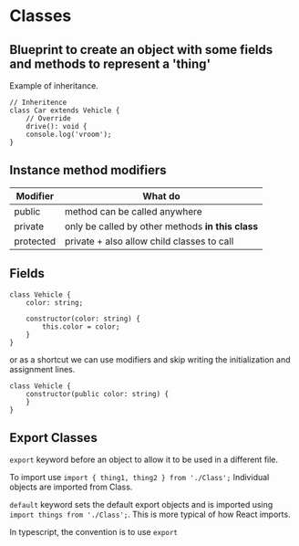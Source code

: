 # Classes
## Blueprint to create an object with some fields and methods to represent a 'thing'
Example of inheritance.

```
// Inheritence
class Car extends Vehicle {
	// Override
	drive(): void {
	console.log('vroom');
}
```

## Instance method modifiers
| Modifier | What do |
| -------- | ------- |
| public   | method can be called anywhere |
| private  | only be called by other methods **in this class** |
| protected | private + also allow child classes to call |

## Fields
```
class Vehicle {
    color: string;
	
	constructor(color: string) {
		this.color = color;
    }
}
```
or as a shortcut we can use modifiers and skip writing the initialization and assignment lines.
```
class Vehicle {
	constructor(public color: string) {
    }
}
```

## Export Classes
`export` keyword before an object to allow it to be used in a different file.

To import use `import { thing1, thing2 } from './Class';`
Individual objects are imported from Class.

`default` keyword sets the default export objects and is imported using `import things from './Class';`. This is more typical of how React imports.

In typescript, the convention is to use `export`